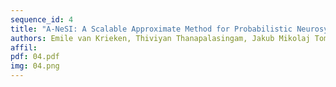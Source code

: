 ```yaml
---
sequence_id: 4
title: "A-NeSI: A Scalable Approximate Method for Probabilistic Neurosymbolic Inference"
authors: Emile van Krieken, Thiviyan Thanapalasingam, Jakub Mikolaj Tomczak, Frank van Harmelen, Annette Ten Teije
affil: 
pdf: 04.pdf
img: 04.png
---
```

